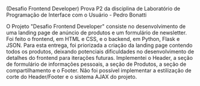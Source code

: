 (Desafio Frontend Developer) Prova P2 da disciplina de Laboratório de Programação de Interface com o Usuário - Pedro Bonatti

O Projeto "Desafio Frontend Developer" consiste no desenvolvimento de uma landing page de anúncio de produtos e um formulário de newsletter. Foi feito o frontend, em HTML e CSS, e o backend, em Python, Flask e JSON. Para esta entrega, foi priorizada a criação da landing page contendo todos os produtos, deixando potenciais dificuldades no desenvolvimento de detalhes do frontend para iterações futuras. Implementei o Header, a seção de formulário de informações pessoais, a seção de Produtos, a seção de compartilhamento e o Footer. Não foi possível implementar a estilização de corte do Header/Footer e o sistema AJAX do projeto.